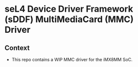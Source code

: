 # seL4 Device Driver Framework (sDDF) MultiMediaCard (MMC) Driver

## Context

* This repo contains a WIP MMC driver for the iMX8MM SoC.
